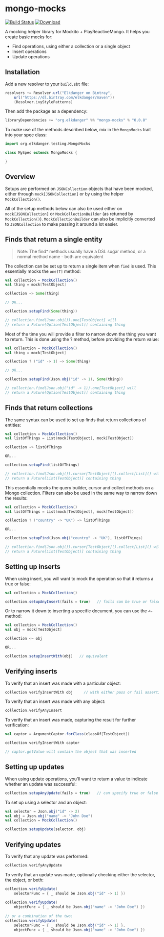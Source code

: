 # mongo-mocks

[![Build Status](https://travis-ci.org/elkdanger/mongo-mocks.svg?branch=master)](https://travis-ci.org/elkdanger/mongo-mocks)
[ ![Download](https://api.bintray.com/packages/elkdanger/maven/mongo-mocks/images/download.svg) ](https://bintray.com/elkdanger/maven/mongo-mocks/_latestVersion)

A mocking helper library for Mockito + PlayReactiveMongo. It helps you create basic mocks for:

* Find operations, using either a collection or a single object
* Insert operations
* Update operations

## Installation

Add a new resolver to your `build.sbt` file:

```scala
resolvers += Resolver.url("Elkdanger on Bintray",
    url("https://dl.bintray.com/elkdanger/maven"))
    (Resolver.ivyStylePatterns)
```

Then add the package as a dependency:

```scala
libraryDependencies += "org.elkdanger" %% "mongo-mocks" % "0.0.8"
```

To make use of the methods described below, mix in the `MongoMocks` trait into your spec class:

```scala
import org.elkdanger.testing.MongoMocks

class MySpec extends MongoMocks {

}
```

## Overview

Setups are performed on `JSONCollection` objects that have been mocked, either through `mock[JSONCollection]` or by using the helper `MockCollection()`.

All of the setup methods below can also be used either on `mock[JSONCollection]` or `MockCollectionBuilder` (as returned by `MockCollection()`). `MockCollectionBuilder` can also be implicitly converted to `JSONCollection` to make passing it around a lot easier.

## Finds that return a single entity

> Note: The find* methods usually have a DSL sugar method, or a normal method name - both are equivalent

The collection can be set up to return a single item when `find` is used. This essentially mocks the `one[T]` method:

```scala 
val collection = MockCollection()
val thing = mock[TestObject]

collection ~> Some(thing)

// OR...

collection.setupFind(Some(thing))

// collection.find(Json.obj()).one[TestObject] will 
// return a Future[Option[TestObject]] containing thing

```

Most of the time you will provide a filter to narrow down the thing you want to return. This is done using the ? method, before providing the return value:

```scala
val collection = MockCollection()
val thing = mock[TestObject]

collection ? ("id" -> 1) ~> Some(thing)

// OR...

collection.setupFind(Json.obj("id" -> 1), Some(thing))

// collection.find(Json.obj("id" -> 1)).one[TestObject] will 
// return a Future[Option[TestObject]] containing thing
```

## Finds that return collections

The same syntax can be used to set up finds that return collections of entities:

```scala 
val collection = MockCollection()
val listOfThings = List(mock[TestObject], mock[TestObject])

collection ~> listOfThings

OR...

collection.setupFind(listOfThings)

// collection.find(Json.obj()).cursor[TestObject]().collect[List]() will 
// return a Future[List(TestObject)] containing thing

```

This essentially mocks the query builder, cursor and collect methods on a Mongo collection. Filters can also be used in the same way to narrow down the results:

```scala 
val collection = MockCollection()
val listOfThings = List(mock[TestObject], mock[TestObject])

collection ? ("country" -> "UK") ~> listOfThings

OR...

collection.setupFind(Json.obj("country" -> "UK"), listOfThings)

// collection.find(Json.obj()).cursor[TestObject]().collect[List]() will 
// return a Future[List(TestObject)] containing thing

```

## Setting up inserts

When using insert, you will want to mock the operation so that it returns a true or false:

```scala
val collection = MockCollection()

collection.setupAnyInsert(fails = true)   // fails can be true or false
```

Or to narrow it down to inserting a specific document, you can use the `<~` method:

```scala
val collection = MockCollection()
val obj = mock[TestObject]

collection <~ obj

OR...

collection.setupInsertWith(obj)   // equivalent
```

## Verifying inserts

To verify that an insert was made with a particular object:

```scala
collection verifyInsertWith obj     // with either pass or fail assertion
```

To verify that an insert was made with any object:

```scala
collection.verifyAnyInsert
```

To verify that an insert was made, capturing the result for further verification:

```scala
val captor = ArgumentCaptor.forClass(classOf[TestObject])

collection verifyInsertWith captor

// captor.getValue will contain the object that was inserted
```

## Setting up updates

When using update operations, you'll want to return a value to indicate whether an update was successful:

```scala
collection.setupAnyUpdate(fails = true)   // can specify true or false to indicate success or failure
```

To set up using a selector and an object:

```scala
val selector = Json.obj("id" -> 2)
val obj = Json.obj("name" -> "John Doe")
val collection = MockCollection()

collection.setupUpdate(selector, obj)
```

## Verifying updates

To verify that any update was performed:

```scala
collection.verifyAnyUpdate
```

To verify that an update was made, optionally checking either the selector, the object, or both:

```scala
collection.verifyUpdate(
    selectorFunc = { _ should be Json.obj("id" -> 1) })
    
collection.verifyUpdate(
    objectFunc = { _ should be Json.obj("name" -> "John Doe") })
    
// or a combination of the two:
collection.verifyUpdate(
    selectorFunc = { _ should be Json.obj("id" -> 1) },
    objectFunc = { _ should be Json.obj("name" -> "John Doe") })
```
